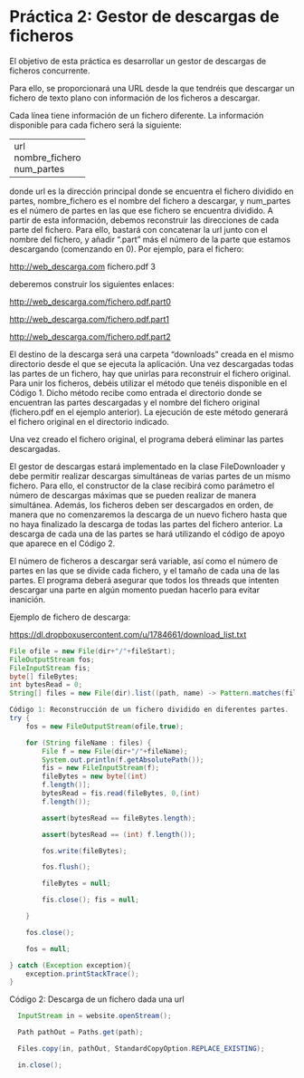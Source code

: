 # Práctica 2: Gestor de descargas de ficheros

 El objetivo de esta práctica es desarrollar un gestor de descargas de ficheros concurrente.

 Para ello, se proporcionará una URL desde la que tendréis que descargar un fichero de texto plano con información de los ficheros a descargar.

 Cada línea tiene información de un fichero diferente. La información disponible para cada fichero será la siguiente:

<table>
  <tbody>
    <tr>
      <td>
         url
         <br>
         nombre_fichero
         <br>
         num_partes        
         <br>
      </td>
    </tr>
  </tbody>
</table>


donde  url  es  la  dirección  principal  donde  se  encuentra  el  fichero  dividido  en  partes, nombre_fichero es el nombre del fichero a descargar, y num_partes es el número de partes en  las  que  ese  fichero  se  encuentra  dividido.  A  partir  de  esta  información,  debemos reconstruir las direcciones de cada parte del fichero. Para ello, bastará con concatenar la url junto con el nombre del fichero, y añadir “.part” más el número de la parte que estamos descargando (comenzando en 0). Por ejemplo, para el fichero:

 http://web_descarga.com      fichero.pdf     3

 deberemos construir los siguientes enlaces:

 http://web_descarga.com/fichero.pdf.part0

 http://web_descarga.com/fichero.pdf.part1

 http://web_descarga.com/fichero.pdf.part2

 El destino de la descarga será una carpeta “downloads” creada en el mismo directorio desde el que se ejecuta la aplicación. Una vez descargadas todas las partes de un fichero, hay que unirlas para reconstruir el fichero original. Para unir los ficheros, debéis utilizar el método que tenéis disponible en el Código 1. Dicho método recibe como entrada el directorio donde se encuentran las partes descargadas y el nombre del fichero original (fichero.pdf en el ejemplo anterior). La ejecución de este método generará el fichero original en el directorio indicado.

 Una vez creado el fichero original, el programa deberá eliminar las partes descargadas.

 El  gestor  de  descargas  estará  implementado  en  la  clase  FileDownloader  y  debe  permitir realizar descargas simultáneas de varias partes de un mismo fichero. Para ello, el constructor de la clase recibirá como parámetro el número de descargas máximas que se pueden realizar de manera simultánea. Además, los ficheros deben ser descargados en orden, de manera que no comenzaremos la descarga de un nuevo fichero hasta que no haya finalizado la descarga de  todas  las  partes  del  fichero  anterior.  La  descarga  de  cada  una  de  las  partes  se  hará utilizando el código de apoyo que aparece en el Código 2.

 El número de ficheros a descargar será variable, así como el número de partes en las que se divide cada fichero, y el tamaño de cada una de las partes. El programa deberá asegurar que todos los threads que intenten descargar una parte en algún momento puedan hacerlo para evitar inanición.

 Ejemplo de fichero de descarga:

 https://dl.dropboxusercontent.com/u/1784661/download_list.txt

```java
File ofile = new File(dir+"/"+fileStart); 
FileOutputStream fos; 
FileInputStream fis; 
byte[] fileBytes; 
int bytesRead = 0; 
String[] files = new File(dir).list((path, name) -> Pattern.matches(fileStart+Pattern.quote(".")+"part.*", name)); 

Código 1: Reconstrucción de	un fichero dividido en diferentes partes.
try { 
	fos = new FileOutputStream(ofile,true); 

	for (String fileName : files) { 
		File f = new File(dir+"/"+fileName); 
		System.out.println(f.getAbsolutePath()); 
		fis = new FileInputStream(f); 
		fileBytes = new byte[(int) 
		f.length()]; 
		bytesRead = fis.read(fileBytes, 0,(int)  
		f.length()); 

		assert(bytesRead == fileBytes.length); 

		assert(bytesRead == (int) f.length()); 

		fos.write(fileBytes); 

		fos.flush(); 

		fileBytes = null; 

		fis.close(); fis = null; 

	} 

	fos.close(); 

	fos = null; 

} catch (Exception exception){ 
	exception.printStackTrace(); 
} 

```
Código 2: Descarga de un fichero dada una url
```java
  InputStream in = website.openStream(); 

  Path pathOut = Paths.get(path); 

  Files.copy(in, pathOut, StandardCopyOption.REPLACE_EXISTING); 

  in.close();
```


